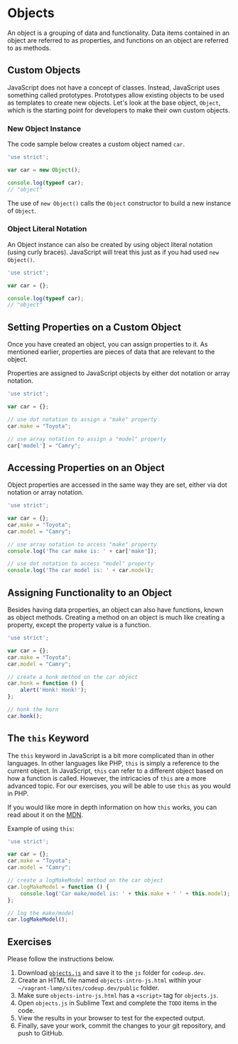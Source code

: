 # Objects

An object is a grouping of data and functionality. Data items contained in an object are referred to as properties, and functions on an object are referred to as methods.

## Custom Objects

JavaScript does not have a concept of classes. Instead, JavaScript uses something called prototypes. Prototypes allow existing objects to be used as templates to create new objects. Let's look at the base object, `Object`, which is the starting point for developers to make their own custom objects.

### New Object Instance

The code sample below creates a custom object named `car`.

~~~js
'use strict';

var car = new Object();

console.log(typeof car);
// "object"
~~~

The use of `new Object()` calls the `Object` constructor to build a new instance of `Object`.

### Object Literal Notation

An Object instance can also be created by using object literal notation (using curly braces). JavaScript will treat this just as if you had used `new Object()`.

~~~js
'use strict';

var car = {};

console.log(typeof car);
// "object"
~~~

## Setting Properties on a Custom Object

Once you have created an object, you can assign properties to it. As mentioned earlier, properties are pieces of data that are relevant to the object.

Properties are assigned to JavaScript objects by either dot notation or array notation.

~~~js
'use strict';

var car = {};

// use dot notation to assign a "make" property
car.make = "Toyota";

// use array notation to assign a "model" property
car['model'] = "Camry";
~~~

## Accessing Properties on an Object

Object properties are accessed in the same way they are set, either via dot notation or array notation.

~~~js
'use strict';

var car = {};
car.make = "Toyota";
car.model = "Camry";

// use array notation to access "make" property
console.log('The car make is: ' + car['make']);

// use dot notation to access "model" property
console.log('The car model is: ' + car.model);
~~~

## Assigning Functionality to an Object

Besides having data properties, an object can also have functions, known as object methods. Creating a method on an object is much like creating a property, except the property value is a function.

~~~js
'use strict';

var car = {};
car.make = "Toyota";
car.model = "Camry";

// create a honk method on the car object
car.honk = function () {
    alert('Honk! Honk!');
};

// honk the horn
car.honk();
~~~

## The `this` Keyword

The `this` keyword in JavaScript is a bit more complicated than in other languages. In other languages like PHP, `this` is simply a reference to the current object. In JavaScript, `this` can refer to a different object based on how a function is called. However, the intricacies of `this` are a more advanced topic. For our exercises, you will be able to use `this` as you would in PHP.

If you would like more in depth information on how `this` works, you can read about it on the [MDN](https://developer.mozilla.org/en-US/docs/Web/JavaScript/Reference/Operators/this).

Example of using `this`:

~~~js
'use strict';

var car = {};
car.make = "Toyota";
car.model = "Camry";

// create a logMakeModel method on the car object
car.logMakeModel = function () {
    console.log('Car make/model is: ' + this.make + ' ' + this.model);
};

// log the make/model
car.logMakeModel();
~~~

## Exercises

Please follow the instructions below.

1. Download [`objects.js`](../../examples/javascript/objects.js) and save it to the `js` folder for `codeup.dev`.
1. Create an HTML file named `objects-intro-js.html` within your `~/vagrant-lamp/sites/codeup.dev/public` folder.
1. Make sure `objects-intro-js.html` has a `<script>` tag for `objects.js`.
1. Open `objects.js` in Sublime Text and complete the `TODO` items in the code.
1. View the results in your browser to test for the expected output.
1. Finally, save your work, commit the changes to your git repository, and push to GitHub.
